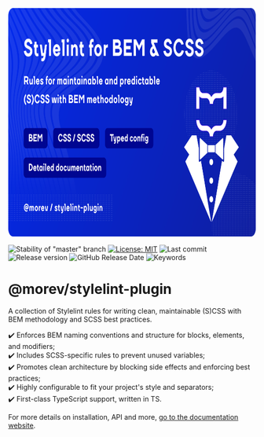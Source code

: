 <img src="./.github/images/banner.svg" alt="Promotional image of @morev/stylelint-plugin package" width="830" height="465" />

![Stability of "master" branch](https://img.shields.io/github/actions/workflow/status/MorevM/stylelint-plugin/build.yaml?branch=master)
[![License: MIT](https://img.shields.io/badge/License-MIT-yellow.svg)](https://opensource.org/licenses/MIT)
![Last commit](https://img.shields.io/github/last-commit/morevm/stylelint-plugin)
![Release version](https://img.shields.io/github/v/release/morevm/stylelint-plugin?include_prereleases)
![GitHub Release Date](https://img.shields.io/github/release-date/morevm/stylelint-plugin)
![Keywords](https://img.shields.io/github/package-json/keywords/morevm/stylelint-plugin)

# @morev/stylelint-plugin

A collection of Stylelint rules for writing clean, maintainable (S)CSS with BEM methodology and SCSS best practices.

✔️ Enforces BEM naming conventions and structure for blocks, elements, and modifiers; \
✔️ Includes SCSS-specific rules to prevent unused variables; \
✔️ Promotes clean architecture by blocking side effects and enforcing best practices; \
✔️ Highly configurable to fit your project's style and separators; \
✔️ First-class TypeScript support, written in TS.

For more details on installation, API and more, [go to the documentation website](https://morevm.github.io/stylelint-plugin/).
